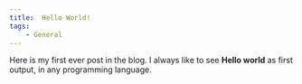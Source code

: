 ```yaml
---
title:  Hello World!
tags:
    - General
---
```


Here is my first ever post in the blog. I always like to see **Hello world** as first output, in any programming language. 
